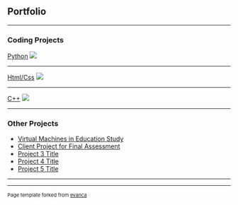 ## Portfolio

---

### Coding Projects 

[Python](/sample_page)
<img src="images/dummy_thumbnail.jpg?raw=true"/>

---
[Html/Css](/pdf/sample_presentation.pdf)
<img src="images/dummy_thumbnail.jpg?raw=true"/>

---
[C++](http://example.com/)
<img src="images/dummy_thumbnail.jpg?raw=true"/>

---

### Other Projects

- [Virtual Machines in Education Study](http://example.com/)
- [Client Project for Final Assessment](http://example.com/)
- [Project 3 Title](http://example.com/)
- [Project 4 Title](http://example.com/)
- [Project 5 Title](http://example.com/)

---




---
<p style="font-size:11px">Page template forked from <a href="https://github.com/evanca/quick-portfolio">evanca</a></p>
<!-- Remove above link if you don't want to attibute -->
